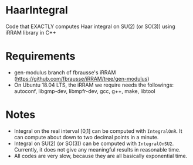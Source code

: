 # HaarIntegral
Code that EXACTLY computes Haar integral on SU(2) (or SO(3)) using iRRAM library in C++
# Requirements
* gen-modulus branch of fbrausse's iRRAM (https://github.com/fbrausse/iRRAM/tree/gen-modulus)
* On Ubuntu 18.04 LTS, the iRRAM we require needs the followings: autoconf, libgmp-dev, libmpfr-dev, gcc, g++, make, libtool
# Notes
* Integral on the real interval [0,1] can be computed with `IntegralOnR`. It can compute about down to two decimal points in a minute.
* Integral on SU(2) (or SO(3)) can be computed with `IntegralOnSU2`. Currently, it does not give any meaningful results in reasonable time.
* All codes are very slow, because they are all basically exponential time.
